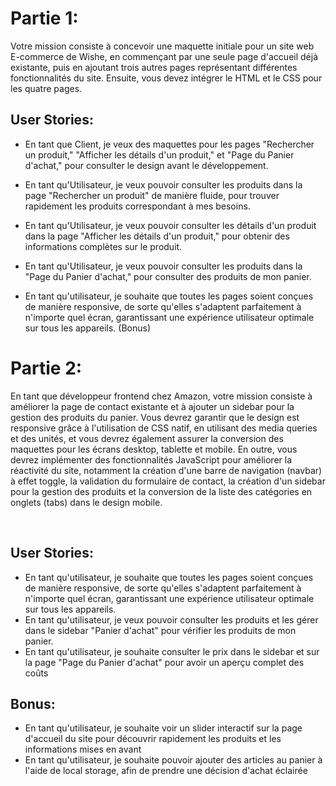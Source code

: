 # Partie 1:

Votre mission consiste à concevoir une maquette initiale pour un site web E-commerce de Wishe, en commençant par une seule page d'accueil déjà existante, puis en ajoutant trois autres pages représentant différentes fonctionnalités du site. Ensuite, vous devez intégrer le HTML et le CSS pour les quatre pages.

## User Stories:

- En tant que Client, je veux des maquettes pour les pages "Rechercher un produit," "Afficher les détails d'un produit," et "Page du Panier d'achat," pour consulter le design avant le développement.

- En tant qu'Utilisateur, je veux pouvoir consulter les produits dans la page "Rechercher un produit" de manière fluide, pour trouver rapidement les produits correspondant à mes besoins.

- En tant qu'Utilisateur, je veux pouvoir consulter les détails d'un produit dans la page "Afficher les détails d'un produit," pour obtenir des informations complètes sur le produit.

- En tant qu'Utilisateur, je veux pouvoir consulter les produits dans la "Page du Panier d'achat," pour consulter des produits de mon panier.

- En tant qu'utilisateur, je souhaite que toutes les pages soient conçues de manière responsive, de sorte qu'elles s'adaptent parfaitement à n'importe quel écran, garantissant une expérience utilisateur optimale sur tous les appareils. (Bonus)

# Partie 2:

En tant que développeur frontend chez Amazon, votre mission consiste à améliorer la page de contact existante et à ajouter un sidebar pour la gestion des produits du panier. Vous devrez garantir que le design est responsive grâce à l'utilisation de CSS natif, en utilisant des media queries et des unités, et vous devrez également assurer la conversion des maquettes pour les écrans desktop, tablette et mobile. En outre, vous devrez implémenter des fonctionnalités JavaScript pour améliorer la réactivité du site, notamment la création d'une barre de navigation (navbar) à effet toggle, la validation du formulaire de contact, la création d'un sidebar pour la gestion des produits et la conversion de la liste des catégories en onglets (tabs) dans le design mobile.

​

## User Stories:

- En tant qu'utilisateur, je souhaite que toutes les pages soient conçues de manière responsive, de sorte qu'elles s'adaptent parfaitement à n'importe quel écran, garantissant une expérience utilisateur optimale sur tous les appareils.
- En tant qu'utilisateur, je veux pouvoir consulter les produits et les gérer dans le sidebar "Panier d'achat" pour vérifier les produits de mon panier.
- En tant qu'utilisateur, je souhaite consulter le prix dans le sidebar et sur la page "Page du Panier d'achat" pour avoir un aperçu complet des coûts
  ​

## Bonus:

- En tant qu'utilisateur, je souhaite voir un slider interactif sur la page d'accueil du site pour découvrir rapidement les produits et les informations mises en avant
- En tant qu'utilisateur, je souhaite pouvoir ajouter des articles au panier à l'aide de local storage, afin de prendre une décision d'achat éclairée
